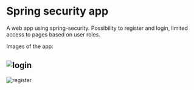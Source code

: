 # Spring security app

A web app using spring-security. Possibility to register and login, limited access to pages based on user roles.

Images of the app:

![login](https://user-images.githubusercontent.com/15927053/105481656-a3a93000-5ca7-11eb-92a4-ffdca726397f.PNG)
---
![register](https://user-images.githubusercontent.com/15927053/105481662-a441c680-5ca7-11eb-9e66-e3068223cd81.PNG)
